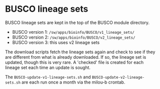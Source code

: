 BUSCO lineage sets
==================

BUSCO lineage sets are kept in the top of the BUSCO module directory. 

* BUSCO version 1: `/sw/apps/bioinfo/BUSCO/v1_lineage_sets/`
* BUSCO version 2: `/sw/apps/bioinfo/BUSCO/v2_lineage_sets/`
* BUSCO version 3: this uses v2 lineage sets

The download scripts fetch the lineage sets again and check to see if they are
different from what is already downloaded.  If so, the lineage set is updated,
though this is very rare.  A 'checked' file is created for each lineage set
each time an update is sought.

The `BUSCO-update-v1-lineage-sets.sh` and `BUSCO-update-v2-lineage-sets.sh` are
each run once a month via the milou-b crontab.

